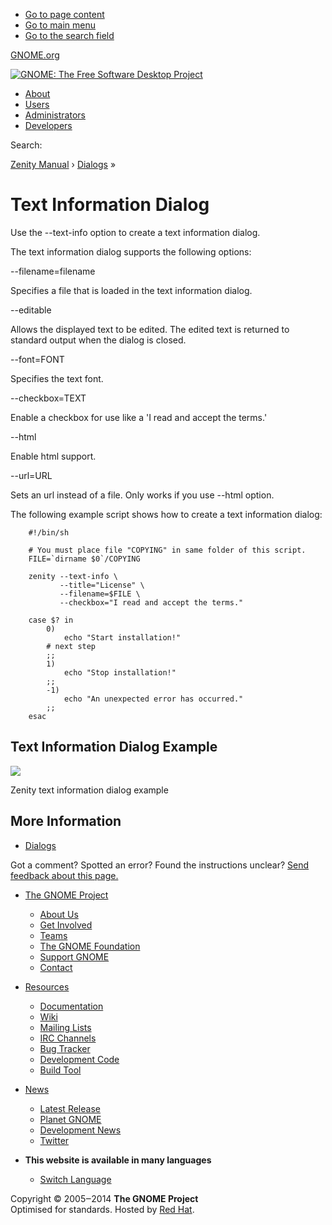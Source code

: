   * [Go to page content](text.html.en#container)
  * [Go to main menu](text.html.en#top_bar)
  * [Go to the search field](text.html.en#s)



[GNOME.org](https://www.gnome.org/)

[![GNOME: The Free Software Desktop Project](../../../skin/gnome-logo.png)](https://help.gnome.org/ "Go to home page")

  * [About](https://help.gnome.org/about/)
  * [Users](../../index.md)
  * [Administrators](https://help.gnome.org/admin/)
  * [Developers](https://developer.gnome.org/)



Search: 

[Zenity Manual](https://help.gnome.org/users/zenity/stable/index.html.en "index") › [Dialogs](https://help.gnome.org/users/zenity/stable/index.html.en#dialogs "Dialogs") » 

# Text Information Dialog

Use the \--text-info option to create a text information dialog. 

The text information dialog supports the following options: 

\--filename=filename
    

Specifies a file that is loaded in the text information dialog.

\--editable
    

Allows the displayed text to be edited. The edited text is returned to standard output when the dialog is closed.

\--font=FONT
    

Specifies the text font.

\--checkbox=TEXT
    

Enable a checkbox for use like a 'I read and accept the terms.'

\--html
    

Enable html support.

\--url=URL
    

Sets an url instead of a file. Only works if you use --html option.

The following example script shows how to create a text information dialog: 
``` 
    #!/bin/sh
    
    # You must place file "COPYING" in same folder of this script.
    FILE=`dirname $0`/COPYING
    
    zenity --text-info \
           --title="License" \
           --filename=$FILE \
           --checkbox="I read and accept the terms."
    
    case $? in
        0)
            echo "Start installation!"
    	# next step
    	;;
        1)
            echo "Stop installation!"
    	;;
        -1)
            echo "An unexpected error has occurred."
    	;;
    esac
```

[](text.html.en#)

## Text Information Dialog Example

![](figures/zenity-text-screenshot.png)

Zenity text information dialog example

## More Information

  * [Dialogs](https://help.gnome.org/users/zenity/stable/index.html.en#dialogs "Dialogs")



Got a comment? Spotted an error? Found the instructions unclear? [Send feedback about this page.](mailto:docs-feedback@gnome.org?subject=Feedback%20on%20users/zenity/3.32/text.page)

  * [The GNOME Project](https://www.gnome.org/)
    * [About Us](https://www.gnome.org/about/)
    * [Get Involved](https://www.gnome.org/get-involved/)
    * [Teams](https://www.gnome.org/teams/)
    * [The GNOME Foundation](https://foundation.gnome.org)
    * [Support GNOME](https://www.gnome.org/support-gnome/)
    * [Contact](https://www.gnome.org/contact/)



  * [Resources](text.html.en#)
    * [Documentation](https://help.gnome.org)
    * [Wiki](https://wiki.gnome.org)
    * [Mailing Lists](https://mail.gnome.org/mailman/listinfo)
    * [IRC Channels](https://wiki.gnome.org/GnomeIrcChannels)
    * [Bug Tracker](https://gitlab.gnome.org/)
    * [Development Code](https://gitlab.gnome.org/)
    * [Build Tool](https://wiki.gnome.org/Jhbuild)



  * [News](http://www.gnome.org/news/)
    * [Latest Release](https://www.gnome.org/start/stable)
    * [Planet GNOME](https://planet.gnome.org)
    * [Development News](https://news.gnome.org)
    * [Twitter](https://twitter.com/gnome)



  * **This website is available in many languages**
    * [Switch Language](https://help.gnome.org/languages "Switching Language")



Copyright © 2005‒2014 **The GNOME Project**  
Optimised for standards. Hosted by [Red Hat](http://redhat.com).

